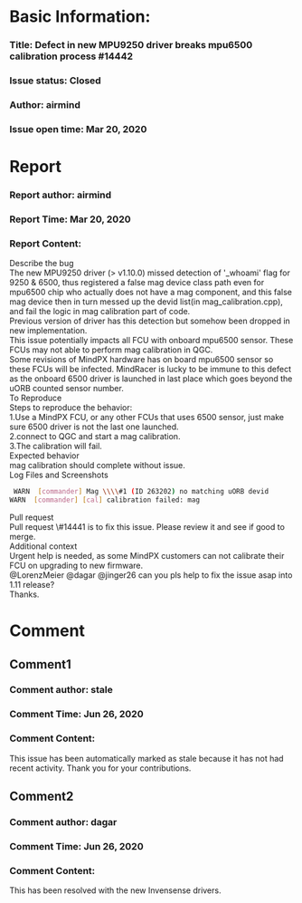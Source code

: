 # Basic Information:
### Title:  Defect in new MPU9250 driver breaks mpu6500 calibration process #14442 
### Issue status: Closed
### Author: airmind
### Issue open time: Mar 20, 2020
# Report
### Report author: airmind
### Report Time: Mar 20, 2020
### Report Content:   
Describe the bug    
The new MPU9250 driver (> v1.10.0) missed detection of '_whoami' flag for 9250 & 6500, thus registered a false mag device class path even for mpu6500 chip who actually does not have a mag component, and this false mag device then in turn messed up the devid list(in mag_calibration.cpp), and fail the logic in mag calibration part of code.  
Previous version of driver has this detection but somehow been dropped in new implementation.  
This issue potentially impacts all FCU with onboard mpu6500 sensor. These FCUs may not able to perform mag calibration in QGC.  
Some revisions of MindPX hardware has on board mpu6500 sensor so these FCUs will be infected. MindRacer is lucky to be immune to this defect as the onboard 6500 driver is launched in last place which goes beyond the uORB counted sensor number.  
To Reproduce    
Steps to reproduce the behavior:  
1.Use a MindPX FCU, or any other FCUs that uses 6500 sensor, just make sure 6500 driver is not the last one launched.  
2.connect to QGC and start a mag calibration.  
3.The calibration will fail.  
Expected behavior    
mag calibration should complete without issue.  
Log Files and Screenshots  
    
```bash     
 WARN  [commander] Mag \\\\#1 (ID 263202) no matching uORB devid        
WARN  [commander] [cal] calibration failed: mag        
```  
Pull request    
Pull request  \\\#14441  is to fix this issue. Please review it and see if good to merge.  
Additional context    
Urgent help is needed, as some MindPX customers can not calibrate their FCU on upgrading to new firmware.    
@LorenzMeier @dagar @jinger26 can you pls help to fix the issue asap into 1.11 release?    
Thanks.  

# Comment
## Comment1
### Comment author: stale
### Comment Time: Jun 26, 2020
### Comment Content:   
This issue has been automatically marked as stale because it has not had recent activity. Thank you for your contributions.  

## Comment2
### Comment author: dagar
### Comment Time: Jun 26, 2020
### Comment Content:   
This has been resolved with the new Invensense drivers.  
